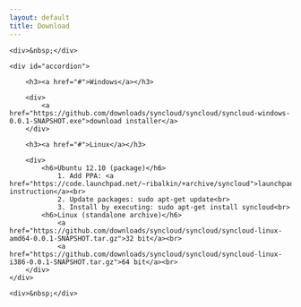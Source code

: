 ```yaml
---
layout: default
title: Download
---
```

        
<script type="text/javascript">
    $(function(){

        $( "#accordion" ).accordion({ autoHeight: false });

        /*if ($.client.os == "Windows") {
            $('#accordion').accordion( "activate" , 0 );
        } else if ($.client.os == "Linux") {
            //hover states on the static widgets
            $('#accordion').accordion( "activate" , 1 );
        }*/


        /*$('#dialog_link, ul#icons li').hover(
                function() { $(this).addClass('ui-state-hover'); },
                function() { $(this).removeClass('ui-state-hover'); }
        );*/

    });
</script>

<div class="container_12">

    <div>&nbsp;</div>

    <div id="accordion">

        <h3><a href="#">Windows</a></h3>

        <div>
            <a href="https://github.com/downloads/syncloud/syncloud/syncloud-windows-0.0.1-SNAPSHOT.exe">download installer</a>
        </div>

        <h3><a href="#">Linux</a></h3>

        <div>
            <h6>Ubuntu 12.10 (package)</h6>
                1. Add PPA: <a href="https://code.launchpad.net/~ribalkin/+archive/syncloud">launchpad instruction</a><br>
                2. Update packages: sudo apt-get update<br>
                3. Install by executing: sudo apt-get install syncloud<br>
            <h6>Linux (standalone archive)</h6>
                <a href="https://github.com/downloads/syncloud/syncloud/syncloud-linux-amd64-0.0.1-SNAPSHOT.tar.gz">32 bit</a><br>
                <a href="https://github.com/downloads/syncloud/syncloud/syncloud-linux-i386-0.0.1-SNAPSHOT.tar.gz">64 bit</a><br>
        </div>
    </div>

    <div>&nbsp;</div>
</div>

